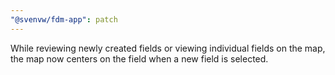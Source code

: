 ```yaml
---
"@svenvw/fdm-app": patch
---
```


While reviewing newly created fields or viewing individual fields on the map, the map now centers on the field when a new field is selected.
